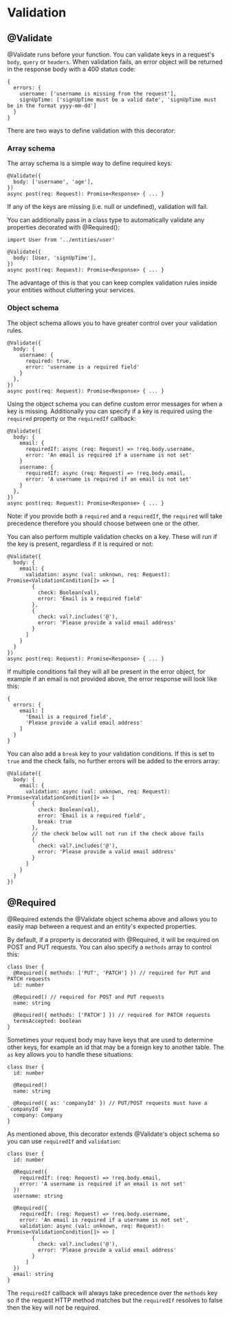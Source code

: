 # Validation

## @Validate

@Validate runs before your function. You can validate keys in a request's `body`, `query` or `headers`.
When validation fails, an error object will be returned in the response body with a 400 status code:

```
{
  errors: {
    username: ['username is missing from the request'],
    signUpTime: ['signUpTime must be a valid date', 'signUpTime must be in the format yyyy-mm-dd']
  }
}
```

There are two ways to define validation with this decorator:

### Array schema

The array schema is a simple way to define required keys:

```
@Validate({
  body: ['username', 'age'],
})
async post(req: Request): Promise<Response> { ... }
```

If any of the keys are missing (i.e. null or undefined), validation will fail.

You can additionally pass in a class type to automatically validate any properties decorated with @Required():

```
import User from '../entities/user'

@Validate({
  body: [User, 'signUpTime'],
})
async post(req: Request): Promise<Response> { ... }
```

The advantage of this is that you can keep complex validation rules inside your entities without cluttering your services.

### Object schema

The object schema allows you to have greater control over your validation rules. 

```
@Validate({
  body: {
    username: {
      required: true,
      error: 'username is a required field'
    }
  },
})
async post(req: Request): Promise<Response> { ... }
```

Using the object schema you can define custom error messages for when a key is missing. Additionally you can specify if a key is required using the `required` property or the `requiredIf` callback:

```
@Validate({
  body: {
    email: {
      requiredIf: async (req: Request) => !req.body.username,
      error: 'An email is required if a username is not set'
    }
    username: {
      requiredIf: async (req: Request) => !req.body.email,
      error: 'A username is required if an email is not set'
    }
  },
})
async post(req: Request): Promise<Response> { ... }
```

Note: if you provide both a `required` and a `requiredIf`, the `required` will take precedence therefore you should choose between one or the other.

You can also perform multiple validation checks on a key. These will run if the key is present, regardless if it is required or not:

```
@Validate({
  body: {
    email: {
      validation: async (val: unknown, req: Request): Promise<ValidationCondition[]> => [
        {
          check: Boolean(val),
          error: 'Email is a required field'
        },
        {
          check: val?.includes('@'),
          error: 'Please provide a valid email address'
        }
      ]
    }
  }
})
async post(req: Request): Promise<Response> { ... }
```

If multiple conditions fail they will all be present in the error object, for example if an email is not provided above, the error response will look like this:

```
{
  errors: {
    email: [
      'Email is a required field',
      'Please provide a valid email address'
    ]
  }
}
```

You can also add a `break` key to your validation conditions. If this is set to `true` and the check fails, no further errors will be added to the errors array:

```
@Validate({
  body: {
    email: {
      validation: async (val: unknown, req: Request): Promise<ValidationCondition[]> => [
        {
          check: Boolean(val),
          error: 'Email is a required field',
          break: true
        },
        // the check below will not run if the check above fails
        {
          check: val?.includes('@'),
          error: 'Please provide a valid email address'
        }
      ]
    }
  }
})
```

## @Required

@Required extends the @Validate object schema above and allows you to easily map between a request and an entity's expected properties.

By default, if a property is decorated with @Required, it will be required on POST and PUT requests. You can also specify a `methods` array to control this:

```
class User {
  @Required({ methods: ['PUT', 'PATCH'] }) // required for PUT and PATCH requests
  id: number

  @Required() // required for POST and PUT requests
  name: string

  @Required({ methods: ['PATCH'] }) // required for PATCH requests
  termsAccepted: boolean
}
```

Sometimes your request body may have keys that are used to determine other keys, for example an id that may be a foreign key to another table. The `as` key allows you to handle these situations:

```
class User {
  id: number

  @Required()
  name: string

  @Required({ as: 'companyId' }) // PUT/POST requests must have a `companyId` key
  company: Company
}
```

As mentioned above, this decorator extends @Validate's object schema so you can use `requiredIf` and `validation`:

```
class User {
  id: number

  @Required({
    requiredIf: (req: Request) => !req.body.email,
    error: 'A username is required if an email is not set'
  })
  username: string

  @Required({
    requiredIf: (req: Request) => !req.body.username,
    error: 'An email is required if a username is not set',
    validation: async (val: unknown, req: Request): Promise<ValidationCondition[]> => [
        {
          check: val?.includes('@'),
          error: 'Please provide a valid email address'
        }
      ]
  })
  email: string
}
```

The `requiredIf` callback will always take precedence over the `methods` key so if the request HTTP method matches but the `requiredIf` resolves to false then the key will _not_ be required.
